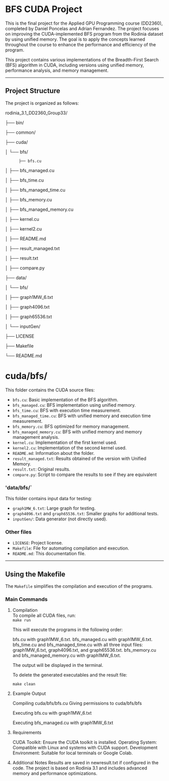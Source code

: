 # BFS CUDA Project


This is the final project for the Applied GPU Programming course (DD2360), completed by Daniel Poncelas and Adrian Fernandez. 
The project focuses on improving the CUDA-implemented BFS program from the Rodinia dataset by using unified memory. 
The goal is to apply the concepts learned throughout the course to enhance the performance and efficiency of the program.

This project contains various implementations of the Breadth-First Search (BFS) algorithm in CUDA, including versions using unified memory, 
performance analysis, and memory management.

---

## Project Structure

The project is organized as follows:

rodinia_3.1_DD2360_Group33/

├── bin/

├── common/

├── cuda/

│   └── bfs/

          ├── bfs.cu

│       ├── bfs_managed.cu

│       ├── bfs_time.cu

│       ├── bfs_managed_time.cu


│       ├── bfs_memory.cu

│       ├── bfs_managed_memory.cu

│       ├── kernel.cu

│       ├── kernel2.cu

│       ├── README.md

│       ├── result_managed.txt


│       ├── result.txt   

│       ├── compare.py          

├── data/

│   └── bfs/

│       ├── graph1MW_6.txt

│       ├── graph4096.txt

│       ├── graph65536.txt

│       └── inputGen/

├── LICENSE

├── Makefile

└── README.md


# cuda/bfs/
This folder contains the CUDA source files:
- `bfs.cu`: Basic implementation of the BFS algorithm.
- `bfs_managed.cu`: BFS implementation using unified memory.
- `bfs_time.cu`: BFS with execution time measurement.
- `bfs_managed_time.cu`: BFS with unified memory and execution time measurement.
- `bfs_memory.cu`: BFS optimized for memory management.
- `bfs_managed_memory.cu`: BFS with unified memory and memory management analysis.
- `kernel.cu`: Implementation of the first kernel used.
- `kernel2.cu`: Implementation of the second kernel used.
- `README.md`: Information about the folder.
- `result_managed.txt`: Results obtained of the version with Unified Memory.
- `result.txt`: Original results.
- `compare.py`: Script to compare the results to see if they are equivalent 

### 'data/bfs/`
This folder contains input data for testing:
- `graph1MW_6.txt`: Large graph for testing.
- `graph4096.txt` and `graph65536.txt`: Smaller graphs for additional tests.
- `inputGen/`: Data generator (not directly used).

### Other files
- `LICENSE`: Project license.
- `Makefile`: File for automating compilation and execution.
- `README.md`: This documentation file.

---

## Using the Makefile

The `Makefile` simplifies the compilation and execution of the programs.

### Main Commands

1. Compilation  
   To compile all CUDA files, run:  
    `make run`

    This will execute the programs in the following order:

    bfs.cu with graph1MW_6.txt.
    bfs_managed.cu with graph1MW_6.txt.
    bfs_time.cu and bfs_managed_time.cu with all three input files: graph1MW_6.txt, graph4096.txt, and graph65536.txt.
    bfs_memory.cu and bfs_managed_memory.cu with graph1MW_6.txt.

    The output will be displayed in the terminal.

    
    To delete the generated executables and the result file:

    `make clean`

2. Example Output
    
    Compiling cuda/bfs/bfs.cu
    Giving permissions to cuda/bfs/bfs
    
    Executing bfs.cu with graph1MW_6.txt
    <program output>

    
    Executing bfs_managed.cu with graph1MW_6.txt
    <program output>
    

3. Requirements
    
    CUDA Toolkit: Ensure the CUDA toolkit is installed.
    Operating System: Compatible with Linux and systems with CUDA support.
    Development Environment: Suitable for local terminals or Google Colab.

4. Additional Notes
    Results are saved in newresult.txt if configured in the code.
    The project is based on Rodinia 3.1 and includes advanced memory and performance optimizations.
